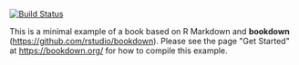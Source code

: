 [![Build Status](https://travis-ci.org/rr-mrc-bsu/repreoducible-research.svg?branch=master)](https://travis-ci.org/rr-mrc-bsu/repreoducible-research)

This is a minimal example of a book based on R Markdown and **bookdown** (https://github.com/rstudio/bookdown). Please see the page "Get Started" at https://bookdown.org/ for how to compile this example.
